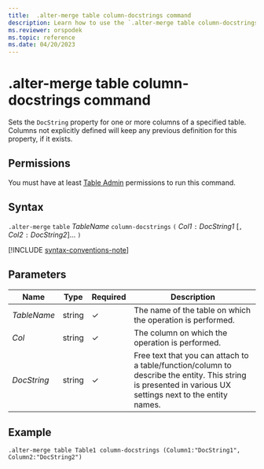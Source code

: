 ```yaml
---
title:  .alter-merge table column-docstrings command
description: Learn how to use the `.alter-merge table column-docstrings` command to set the `DocString` property for one or more columns in a specified table.
ms.reviewer: orspodek
ms.topic: reference
ms.date: 04/20/2023
---
```

# .alter-merge table column-docstrings command

Sets the `DocString` property for one or more columns of a specified table. Columns not explicitly defined will keep any previous definition for this property, if it exists.

## Permissions

You must have at least [Table Admin](access-control/role-based-access-control.md) permissions to run this command.

## Syntax

`.alter-merge` `table` *TableName* `column-docstrings` `(` *Col1* `:` *DocString1* [`,` *Col2* `:` *DocString2*]... `)`

[!INCLUDE [syntax-conventions-note](../../includes/syntax-conventions-note.md)]

## Parameters

|Name|Type|Required|Description|
|--|--|--|--|
|*TableName*|string|&check;|The name of the table on which the operation is performed.|
|*Col*|string|&check;|The column on which the operation is performed.|
| *DocString*|string|&check;|Free text that you can attach to a table/function/column to describe the entity. This string is presented in various UX settings next to the entity names.|

## Example

```kusto
.alter-merge table Table1 column-docstrings (Column1:"DocString1", Column2:"DocString2")
```
